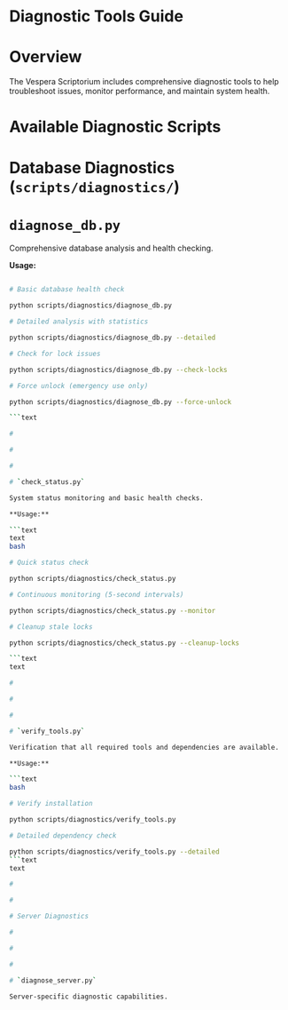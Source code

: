 

# Diagnostic Tools Guide

#

# Overview

The Vespera Scriptorium includes comprehensive diagnostic tools to help troubleshoot issues, monitor performance, and maintain system health.

#

# Available Diagnostic Scripts

#

#

# Database Diagnostics (`scripts/diagnostics/`)

#

#

#

# `diagnose_db.py`

Comprehensive database analysis and health checking.

**Usage:**

```bash

# Basic database health check

python scripts/diagnostics/diagnose_db.py

# Detailed analysis with statistics

python scripts/diagnostics/diagnose_db.py --detailed

# Check for lock issues

python scripts/diagnostics/diagnose_db.py --check-locks

# Force unlock (emergency use only)

python scripts/diagnostics/diagnose_db.py --force-unlock

```text

#

#

#

# `check_status.py`

System status monitoring and basic health checks.

**Usage:**

```text
text
bash

# Quick status check

python scripts/diagnostics/check_status.py

# Continuous monitoring (5-second intervals)

python scripts/diagnostics/check_status.py --monitor

# Cleanup stale locks

python scripts/diagnostics/check_status.py --cleanup-locks

```text
text

#

#

#

# `verify_tools.py`

Verification that all required tools and dependencies are available.

**Usage:**

```text
bash

# Verify installation

python scripts/diagnostics/verify_tools.py

# Detailed dependency check

python scripts/diagnostics/verify_tools.py --detailed
```text
text

#

#

# Server Diagnostics

#

#

#

# `diagnose_server.py`

Server-specific diagnostic capabilities.

